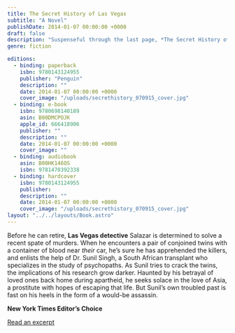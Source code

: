 ```yaml
---
title: The Secret History of Las Vegas
subtitle: "A Novel"
publishDate: 2014-01-07 00:00:00 +0000
draft: false
description: "Suspenseful through the last page, *The Secret History of Las Vegas* is Chris Abani’s most accomplished work to date, with his trademark visionary prose and a striking compassion for the inner lives of outsiders."
genre: fiction

editions:
  - binding: paperback
    isbn: 9780143124955
    publisher: "Penguin"
    description: ""
    date: 2014-01-07 00:00:00 +0000
    cover_image: "/uploads/secrethistory_070915_cover.jpg"
  - binding: e-book
    isbn: 9780698140189
    asin: B00DMCPOJK
    apple_id: 666418906    
    publisher: ""
    description: ""
    date: 2014-01-07 00:00:00 +0000
    cover_image: ""
  - binding: audiobook
    asin: B00HK146OS
    isbn: 9781470392338
  - binding: hardcover
    isbn: 9780143124955
    publisher:
    description: ""
    date: 2014-01-07 00:00:00 +0000
    cover_image: "/uploads/secrethistory_070915_cover.jpg"
layout: "../../layouts/Book.astro"
---
```


Before he can retire, **Las Vegas detective** Salazar is determined to solve a recent spate of murders. When he encounters a pair of conjoined twins with a container of blood near _their_ car, he’s sure he has apprehended the killers, and enlists the help of Dr. Sunil Singh, a South African transplant who specializes in the study of psychopaths. As Sunil tries to crack the twins, the implications of his research grow darker. Haunted by his betrayal of loved ones back home during apartheid, he seeks solace in the love of Asia, a prostitute with hopes of escaping that life. But Sunil’s own troubled past is fast on his heels in the form of a would-be assassin.

**New York Times Editor’s Choice**

<!-- [Read an excerpt](/news/2013/12/15/excerpt-from-the-secret-history-of-las-vegas/) -->

[Read an excerpt](/news/2013-12-15-excerpt-from-the-secret-history-of-las-vegas/)
